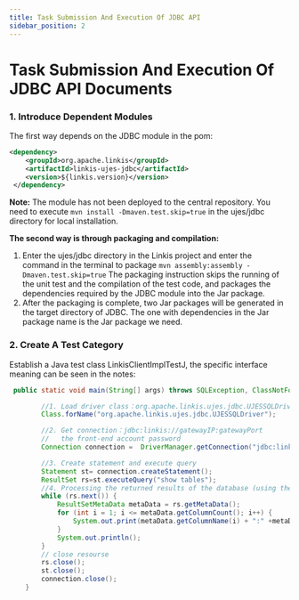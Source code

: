 ```yaml
---
title: Task Submission And Execution Of JDBC API
sidebar_position: 2
---
```


# Task Submission And Execution Of JDBC API Documents

### 1. Introduce Dependent Modules

The first way depends on the JDBC module in the pom:  

```xml
<dependency>
    <groupId>org.apache.linkis</groupId>
    <artifactId>linkis-ujes-jdbc</artifactId>
    <version>${linkis.version}</version>
 </dependency>
```  

**Note:** The module has not been deployed to the central repository. You need to execute `mvn install -Dmaven.test.skip=true` in the ujes/jdbc directory for local installation.

**The second way is through packaging and compilation:**

1. Enter the ujes/jdbc directory in the Linkis project and enter the command in the terminal to package `mvn assembly:assembly -Dmaven.test.skip=true`
The packaging instruction skips the running of the unit test and the compilation of the test code, and packages the dependencies required by the JDBC module into the Jar package.  
2. After the packaging is complete, two Jar packages will be generated in the target directory of JDBC. The one with dependencies in the Jar package name is the Jar package we need.  

### 2. Create A Test Category

Establish a Java test class LinkisClientImplTestJ, the specific interface meaning can be seen in the notes:  

```java
 public static void main(String[] args) throws SQLException, ClassNotFoundException {

        //1. Load driver class：org.apache.linkis.ujes.jdbc.UJESSQLDriver
        Class.forName("org.apache.linkis.ujes.jdbc.UJESSQLDriver");

        //2. Get connection：jdbc:linkis://gatewayIP:gatewayPort
        //   the front-end account password
        Connection connection =  DriverManager.getConnection("jdbc:linkis://127.0.0.1:9001","username","password");

        //3. Create statement and execute query
        Statement st= connection.createStatement();
        ResultSet rs=st.executeQuery("show tables");
        //4. Processing the returned results of the database (using the ResultSet class)
        while (rs.next()) {
            ResultSetMetaData metaData = rs.getMetaData();
            for (int i = 1; i <= metaData.getColumnCount(); i++) {
                System.out.print(metaData.getColumnName(i) + ":" +metaData.getColumnTypeName(i)+": "+ rs.getObject(i) + "    ");
            }
            System.out.println();
        }
        // close resourse
        rs.close();
        st.close();
        connection.close();
    }
```
